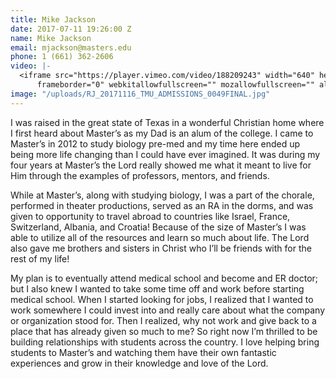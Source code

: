 ```yaml
---
title: Mike Jackson
date: 2017-07-11 19:26:00 Z
name: Mike Jackson
email: mjackson@masters.edu
phone: 1 (661) 362-2606
video: |-
  <iframe src="https://player.vimeo.com/video/188209243" width="640" height="360"
      frameborder="0" webkitallowfullscreen="" mozallowfullscreen="" allowfullscreen=""></iframe>
image: "/uploads/RJ_20171116_TMU_ADMISSIONS_0049FINAL.jpg"
---
```


I was raised in the great state of Texas in a wonderful Christian home where I first heard about Master’s as my Dad is an alum of the college. I came to Master’s in 2012 to study biology pre-med and my time here ended up being more life changing than I could have ever imagined. It was during my four years at Master’s the Lord really showed me what it meant to live for Him through the examples of professors, mentors, and friends.

While at Master’s, along with studying biology, I was a part of the chorale, performed in theater productions, served as an RA in the dorms, and was given to opportunity to travel abroad to countries like Israel, France, Switzerland, Albania, and Croatia! Because of the size of Master’s I was able to utilize all of the resources and learn so much about life. The Lord also gave me brothers and sisters in Christ who I’ll be friends with for the rest of my life!

My plan is to eventually attend medical school and become and ER doctor; but I also knew I wanted to take some time off and work before starting medical school. When I started looking for jobs, I realized that I wanted to work somewhere I could invest into and really care about what the company or organization stood for. Then I realized, why not work and give back to a place that has already given so much to me? So right now I’m thrilled to be building relationships with students across the country. I love helping bring students to Master’s and watching them have their own fantastic experiences and grow in their knowledge and love of the Lord.